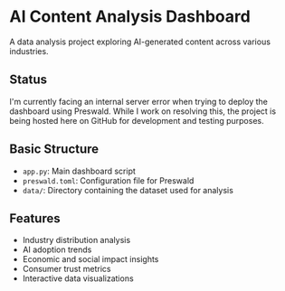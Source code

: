 # AI Content Analysis Dashboard

A data analysis project exploring AI-generated content across various industries.

## Status

I'm currently facing an internal server error when trying to deploy the dashboard using Preswald. While I work on resolving this, the project is being hosted here on GitHub for development and testing purposes.

## Basic Structure

- `app.py`: Main dashboard script
- `preswald.toml`: Configuration file for Preswald
- `data/`: Directory containing the dataset used for analysis

## Features

- Industry distribution analysis
- AI adoption trends
- Economic and social impact insights
- Consumer trust metrics
- Interactive data visualizations

